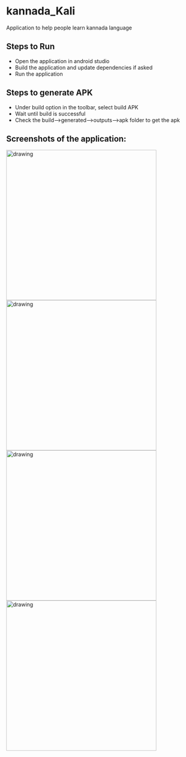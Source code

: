 # kannada_Kali
Application to help people learn kannada language

## Steps to Run

* Open the application in android studio
* Build the application and update dependencies if asked
* Run the application

## Steps to generate APK

* Under build option in the toolbar, select build APK
* Wait until build is successful
* Check the build-->generated-->outputs-->apk folder to get the apk

## Screenshots of the application:
<img src="https://github.com/nishchaljs/kannada_Kali/blob/master/Kannada%20Kali%20Screenshots/1.jpeg" alt="drawing" width="400"/>
<img src="https://github.com/nishchaljs/kannada_Kali/blob/master/Kannada%20Kali%20Screenshots/2.jpeg" alt="drawing" width="400"/>
<img src="https://github.com/nishchaljs/kannada_Kali/blob/master/Kannada%20Kali%20Screenshots/3.jpeg" alt="drawing" width="400"/>
<img src="https://github.com/nishchaljs/kannada_Kali/blob/master/Kannada%20Kali%20Screenshots/4.jpeg" alt="drawing" width="400"/>


